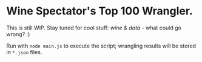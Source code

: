 # Wine Spectator's Top 100 Wrangler.

This is still WIP. Stay tuned for cool stuff: *wine & data* - what could go wrong? :)

Run with `node main.js` to execute the script; wrangling results will be stored in `*.json` files.